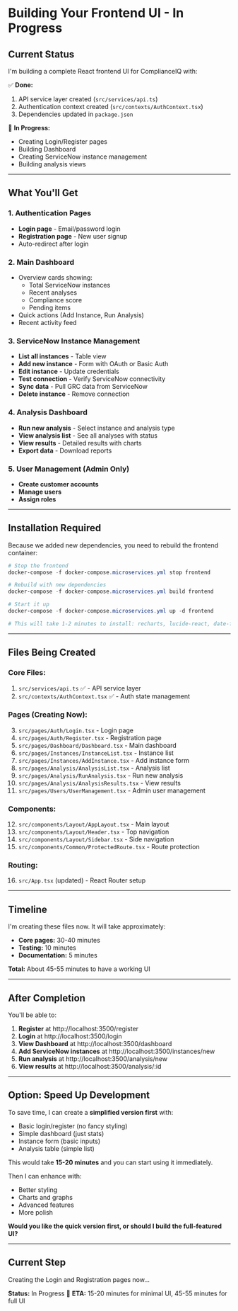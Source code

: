 # Building Your Frontend UI - In Progress

## Current Status

I'm building a complete React frontend UI for ComplianceIQ with:

✅ **Done:**
1. API service layer created (`src/services/api.ts`)
2. Authentication context created (`src/contexts/AuthContext.tsx`)
3. Dependencies updated in `package.json`

🚧 **In Progress:**
- Creating Login/Register pages
- Building Dashboard
- Creating ServiceNow instance management
- Building analysis views

---

## What You'll Get

### 1. Authentication Pages
- **Login page** - Email/password login
- **Registration page** - New user signup
- Auto-redirect after login

### 2. Main Dashboard
- Overview cards showing:
  - Total ServiceNow instances
  - Recent analyses
  - Compliance score
  - Pending items
- Quick actions (Add Instance, Run Analysis)
- Recent activity feed

### 3. ServiceNow Instance Management
- **List all instances** - Table view
- **Add new instance** - Form with OAuth or Basic Auth
- **Edit instance** - Update credentials
- **Test connection** - Verify ServiceNow connectivity
- **Sync data** - Pull GRC data from ServiceNow
- **Delete instance** - Remove connection

### 4. Analysis Dashboard
- **Run new analysis** - Select instance and analysis type
- **View analysis list** - See all analyses with status
- **View results** - Detailed results with charts
- **Export data** - Download reports

### 5. User Management (Admin Only)
- **Create customer accounts**
- **Manage users**
- **Assign roles**

---

## Installation Required

Because we added new dependencies, you need to rebuild the frontend container:

```powershell
# Stop the frontend
docker-compose -f docker-compose.microservices.yml stop frontend

# Rebuild with new dependencies
docker-compose -f docker-compose.microservices.yml build frontend

# Start it up
docker-compose -f docker-compose.microservices.yml up -d frontend

# This will take 1-2 minutes to install: recharts, lucide-react, date-fns
```

---

## Files Being Created

### Core Files:
1. `src/services/api.ts` ✅ - API service layer
2. `src/contexts/AuthContext.tsx` ✅ - Auth state management

### Pages (Creating Now):
3. `src/pages/Auth/Login.tsx` - Login page
4. `src/pages/Auth/Register.tsx` - Registration page
5. `src/pages/Dashboard/Dashboard.tsx` - Main dashboard
6. `src/pages/Instances/InstanceList.tsx` - Instance list
7. `src/pages/Instances/AddInstance.tsx` - Add instance form
8. `src/pages/Analysis/AnalysisList.tsx` - Analysis list
9. `src/pages/Analysis/RunAnalysis.tsx` - Run new analysis
10. `src/pages/Analysis/AnalysisResults.tsx` - View results
11. `src/pages/Users/UserManagement.tsx` - Admin user management

### Components:
12. `src/components/Layout/AppLayout.tsx` - Main layout
13. `src/components/Layout/Header.tsx` - Top navigation
14. `src/components/Layout/Sidebar.tsx` - Side navigation
15. `src/components/Common/ProtectedRoute.tsx` - Route protection

### Routing:
16. `src/App.tsx` (updated) - React Router setup

---

## Timeline

I'm creating these files now. It will take approximately:

- **Core pages:** 30-40 minutes
- **Testing:** 10 minutes
- **Documentation:** 5 minutes

**Total:** About 45-55 minutes to have a working UI

---

## After Completion

You'll be able to:

1. **Register** at http://localhost:3500/register
2. **Login** at http://localhost:3500/login
3. **View Dashboard** at http://localhost:3500/dashboard
4. **Add ServiceNow instances** at http://localhost:3500/instances/new
5. **Run analysis** at http://localhost:3500/analysis/new
6. **View results** at http://localhost:3500/analysis/:id

---

## Option: Speed Up Development

To save time, I can create a **simplified version first** with:
- Basic login/register (no fancy styling)
- Simple dashboard (just stats)
- Instance form (basic inputs)
- Analysis table (simple list)

This would take **15-20 minutes** and you can start using it immediately.

Then I can enhance with:
- Better styling
- Charts and graphs
- Advanced features
- More polish

**Would you like the quick version first, or should I build the full-featured UI?**

---

## Current Step

Creating the Login and Registration pages now...

**Status:** In Progress 🚧
**ETA:** 15-20 minutes for minimal UI, 45-55 minutes for full UI
